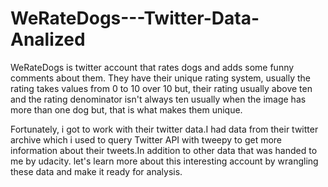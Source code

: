 # WeRateDogs---Twitter-Data-Analized
WeRateDogs is twitter account that rates dogs and adds some funny comments about them. They have their unique rating system, usually the rating takes values from 0 to 10 over 10 but, their rating usually above ten and the rating denominator isn't always ten usually when the image has more than one dog but, that is what makes them unique.

Fortunately, i got to work with their twitter data.I had data from their twitter archive which i used to query Twitter API with tweepy to get more information about their tweets.In addition to other data that was handed to me by udacity. let's learn more about this interesting account by wrangling these data and make it ready for analysis.
